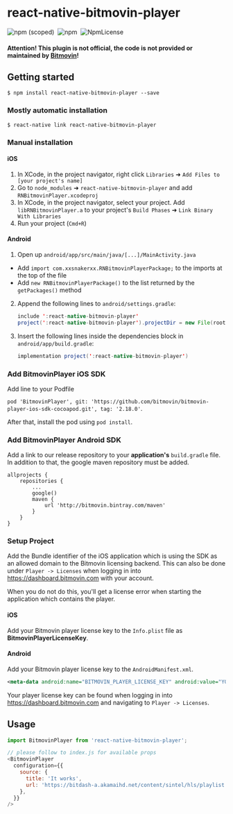# react-native-bitmovin-player

![npm (scoped)](https://img.shields.io/npm/v/react-native-bitmovin-player.svg)&nbsp;&nbsp;![npm](https://img.shields.io/npm/dt/react-native-bitmovin-player.svg)&nbsp;&nbsp;![NpmLicense](https://img.shields.io/npm/l/react-native-bitmovin-player.svg)


#### Attention! This plugin is not official, the code is not provided or maintained by [Bitmovin](https://bitmovin.com)!

## Getting started

`$ npm install react-native-bitmovin-player --save`

### Mostly automatic installation

`$ react-native link react-native-bitmovin-player`

### Manual installation

#### iOS

1. In XCode, in the project navigator, right click `Libraries` ➜ `Add Files to [your project's name]`
2. Go to `node_modules` ➜ `react-native-bitmovin-player` and add `RNBitmovinPlayer.xcodeproj`
3. In XCode, in the project navigator, select your project. Add `libRNBitmovinPlayer.a` to your project's `Build Phases` ➜ `Link Binary With Libraries`
4. Run your project (`Cmd+R`)

#### Android

1. Open up `android/app/src/main/java/[...]/MainActivity.java`
  - Add `import com.xxsnakerxx.RNBitmovinPlayerPackage;` to the imports at the top of the file
  - Add `new RNBitmovinPlayerPackage()` to the list returned by the `getPackages()` method
2. Append the following lines to `android/settings.gradle`:
   ```java
   include ':react-native-bitmovin-player'
   project(':react-native-bitmovin-player').projectDir = new File(rootProject.projectDir, 	'../node_modules/react-native-bitmovin-player/android')
   ```
3. Insert the following lines inside the dependencies block in `android/app/build.gradle`:
   ```java
   implementation project(':react-native-bitmovin-player')
   ```

### Add BitmovinPlayer iOS SDK

Add line to your Podfile

`pod 'BitmovinPlayer', git: 'https://github.com/bitmovin/bitmovin-player-ios-sdk-cocoapod.git', tag: '2.18.0'`.

After that, install the pod using `pod install`.

### Add BitmovinPlayer Android SDK

Add a link to our release repository to your __application's__ `build.gradle` file. In addition to that, the google maven repository must be added.

```
allprojects {
    repositories {
        ...
        google()
        maven {
            url 'http://bitmovin.bintray.com/maven'
        }
    }
}
```

### Setup Project

Add the Bundle identifier of the iOS application which is using the SDK as an allowed domain to the       Bitmovin licensing backend. This can also be done under `Player -> Licenses` when logging in into https://dashboard.bitmovin.com with your account.

When you do not do this, you'll get a license error when starting the application which contains the player.

#### iOS

Add your Bitmovin player license key to the `Info.plist` file as __BitmovinPlayerLicenseKey__.

#### Android

Add your Bitmovin player license key to the `AndroidManifest.xml`.

```xml
<meta-data android:name="BITMOVIN_PLAYER_LICENSE_KEY" android:value="YOUR_KEY_HERE" />
```

Your player license key can be found when logging in into https://dashboard.bitmovin.com and navigating to `Player -> Licenses`.

## Usage
```javascript
import BitmovinPlayer from 'react-native-bitmovin-player';

// please follow to index.js for available props
<BitmovinPlayer
  configuration={{
    source: {
      title: 'It works',
      url: 'https://bitdash-a.akamaihd.net/content/sintel/hls/playlist.m3u8',
    },
  }}
/>
```
